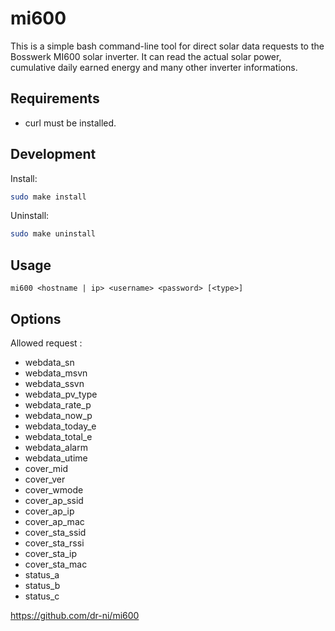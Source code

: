 # mi600

This is a simple bash command-line tool for direct solar data requests to the Bosswerk MI600 solar inverter. It can read the actual solar power, cumulative daily earned energy and many other inverter informations.

## Requirements

- curl must be installed.

## Development


Install:
```sh
sudo make install
```

Uninstall:
```sh
sudo make uninstall
```

## Usage
```
mi600 <hostname | ip> <username> <password> [<type>]
```
## Options
Allowed request <type>:
- webdata_sn
- webdata_msvn
- webdata_ssvn
- webdata_pv_type
- webdata_rate_p
- webdata_now_p
- webdata_today_e
- webdata_total_e
- webdata_alarm
- webdata_utime
- cover_mid
- cover_ver
- cover_wmode
- cover_ap_ssid
- cover_ap_ip
- cover_ap_mac
- cover_sta_ssid
- cover_sta_rssi
- cover_sta_ip
- cover_sta_mac
- status_a
- status_b
- status_c


https://github.com/dr-ni/mi600
